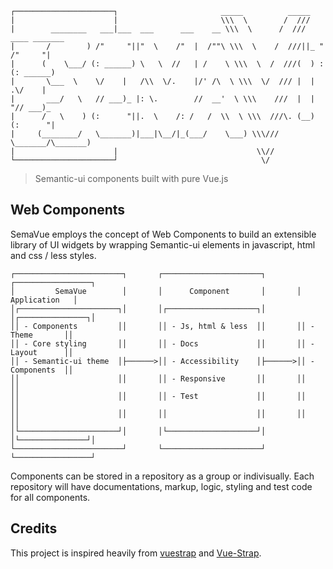 ```
┌──────────────────────┐                       _____          _____
|                      |                       \\\  \        /  ///
|        ________   ___|___  ___      ___    __ \\\  \      /  /// ____ _______  
|       /        ) /"     "||"  \    /"  |  /""\ \\\  \    /  ///||_ " /"     "|
|      (    \___/ (: ______) \   \  //   | /    \ \\\  \  /  ///(  ) :(: ______)
|       \___  \    \/    |   /\\  \/.    |/' /\  \ \\\  \/  /// |  |  .\/    |   
|       ___/   \   // ___)_ |: \.        //  __'  \ \\\    ///  |  |  "// ___)_  
|      /   \    ) (:      "||.  \    /: /   /  \\  \ \\\  ///\. (__)  (:      "|
|     (________/   \_______)|___|\__/|_(___/    \___) \\\///  \_______/\_______)
|                      |                               \\//
└──────────────────────┘                                \/
```
> Semantic-ui components built with pure Vue.js

## Web Components

SemaVue employs the concept of Web Components to build an extensible library of UI widgets by wrapping Semantic-ui elements in javascript, html and css / less styles.

```
┌────────────────────────┐       ┌──────────────────────┐       ┌─────────────────┐
│         SemaVue        │       │      Component       │       │   Application   │
│┌──────────────────────┐│       │┌────────────────────┐│       │┌───────────────┐│
││ - Components         ││       ││ - Js, html & less  ││       ││ - Theme       ││
││ - Core styling       ││       ││ - Docs             ││       ││ - Layout      ││
││ - Semantic-ui theme  │├──────>││ - Accessibility    │├──────>││ - Components  ││
││                      ││       ││ - Responsive       ││       ││               ││
││                      ││       ││ - Test             ││       ││               ││
││                      ││       ││                    ││       ││               ││
│└──────────────────────┘│       │└────────────────────┘│       │└───────────────┘│
└────────────────────────┘       └──────────────────────┘       └─────────────────┘
```

Components can be stored in a repository as a group or indivisually. Each repository will have documentations, markup, logic, styling and test code for all components.

## Credits
This project is inspired heavily from [vuestrap](https://github.com/kzima/vuestrap) and [Vue-Strap](https://github.com/yuche/vue-strap).
